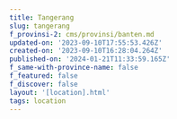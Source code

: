 ```yaml
---
title: Tangerang
slug: tangerang
f_provinsi-2: cms/provinsi/banten.md
updated-on: '2023-09-10T17:55:53.426Z'
created-on: '2023-09-10T16:28:04.264Z'
published-on: '2024-01-21T11:33:59.165Z'
f_same-with-province-name: false
f_featured: false
f_discover: false
layout: '[location].html'
tags: location
---
```



